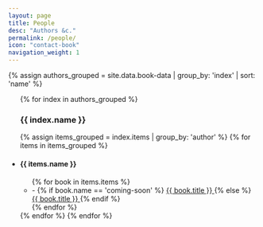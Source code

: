 ```yaml
---
layout: page
title: People
desc: "Authors &c."
permalink: /people/
icon: "contact-book"
navigation_weight: 1
---
```


{% assign authors_grouped = site.data.book-data | group_by: 'index' | sort: 'name' %}

<div class="people-index">

<ul class="people-index-entries">
  {% for index in authors_grouped %}
  <h3 id="{{ index.name }}">{{ index.name }}</h3>
    {% assign items_grouped = index.items | group_by: 'author' %}
    {% for items in items_grouped %}
      <li class="index-item">
        <h4 id="{{ items.name | slugify }}">{{ items.name }}</h4>
        <ul class="author-titles">
          {% for book in items.items %}
          <li>
            <!-- <img class="list-bullet" src="{{ site.baseurl }}/assets/icons/agenda.png"> -->
            <span>-</span>
            {% if book.name == 'coming-soon' %}
            <a class="link-to-post" href="{{ site.baseurl }}/404.html">
              {{ book.title }}
            </a>
            {% else %}
            <a class="link-to-post" href="{{ site.baseurl }}/reviews/{{ book.name }}">
              {{ book.title }}
            </a>
            {% endif %}
          </li>
          {% endfor %}
        </ul>
      </li>
    {% endfor %}
  {% endfor %}
</ul>

<!-- liquid logic (of above) -->

<!-- {% for index in authors_grouped %}
  {{ index.name }}
  {% assign items_grouped = index.items | group_by: 'author' %}
  {% for items in items_grouped %}
    {{ items.name }}
    {% for book in items.items %}
      {{ book.title }}
    {% endfor %}
  {% endfor %}
{% endfor %} -->

</div>